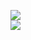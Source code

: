 [![](https://img.shields.io/badge/Made%20With-Github%20Spray-lightgrey.svg?style=for-the-badge&logo=github)](https://github.com/Annihil/github-spray#5655)  
[![](https://i.imgur.com/2DrTn0Z.gif)](https://github.com/Annihil/github-spray)